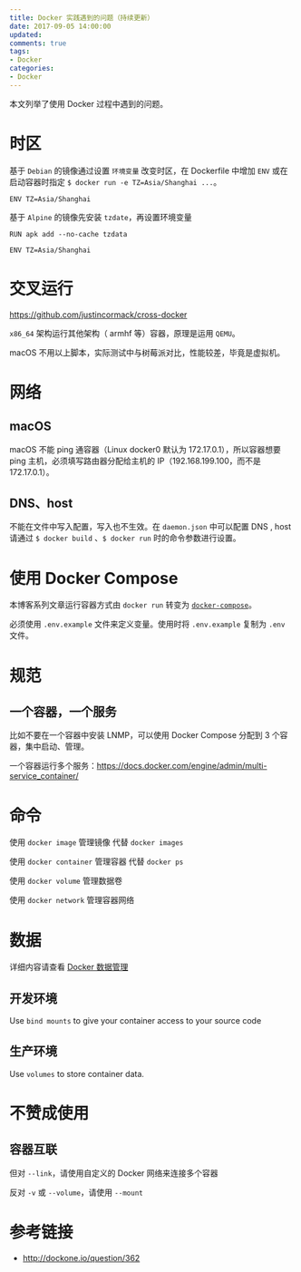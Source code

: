 ```yaml
---
title: Docker 实践遇到的问题（持续更新）
date: 2017-09-05 14:00:00
updated:
comments: true
tags:
- Docker
categories:
- Docker
---
```


本文列举了使用 Docker 过程中遇到的问题。

<!--more-->

# 时区

基于 `Debian` 的镜像通过设置 `环境变量` 改变时区，在 Dockerfile 中增加 `ENV` 或在启动容器时指定 `$ docker run -e TZ=Asia/Shanghai ...`。

```docker
ENV TZ=Asia/Shanghai
```

基于 `Alpine` 的镜像先安装 `tzdate`，再设置环境变量

```docker
RUN apk add --no-cache tzdata

ENV TZ=Asia/Shanghai
```

# 交叉运行

https://github.com/justincormack/cross-docker

`x86_64` 架构运行其他架构（ armhf 等）容器，原理是运用 `QEMU`。

macOS 不用以上脚本，实际测试中与树莓派对比，性能较差，毕竟是虚拟机。

# 网络

## macOS

macOS 不能 ping 通容器（Linux docker0 默认为 172.17.0.1），所以容器想要 ping 主机，必须填写路由器分配给主机的 IP（192.168.199.100，而不是 172.17.0.1）。

## DNS、host

不能在文件中写入配置，写入也不生效。在 `daemon.json` 中可以配置 DNS , host 请通过 `$ docker build` 、`$ docker run` 时的命令参数进行设置。

# 使用 Docker Compose

本博客系列文章运行容器方式由 `docker run` 转变为 [`docker-compose`](compose.html)。

必须使用 `.env.example` 文件来定义变量。使用时将 `.env.example` 复制为 `.env` 文件。

# 规范

## 一个容器，一个服务

比如不要在一个容器中安装 LNMP，可以使用 Docker Compose 分配到 3 个容器，集中启动、管理。

一个容器运行多个服务：https://docs.docker.com/engine/admin/multi-service_container/

# 命令

使用 `docker image` 管理镜像 代替 `docker images`

使用 `docker container` 管理容器 代替 `docker ps`

使用 `docker volume` 管理数据卷

使用 `docker network` 管理容器网络

# 数据

详细内容请查看 [Docker 数据管理](https://www.khs1994.com/docker/manage-application-data.html)

## 开发环境

Use `bind mounts` to give your container access to your source code

## 生产环境

Use `volumes` to store container data.

# 不赞成使用

## 容器互联

但对 `--link`，请使用自定义的 Docker 网络来连接多个容器

反对 `-v` 或 `--volume`，请使用 `--mount`


# 参考链接

* http://dockone.io/question/362
